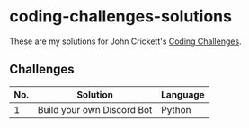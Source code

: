 # coding-challenges-solutions

These are my solutions for John Crickett's [Coding Challenges](https://codingchallenges.fyi/challenges/intro).

## Challenges

| No. | Solution | Language |
|-----|----------|----------|
| 1 | Build your own Discord Bot| Python |
